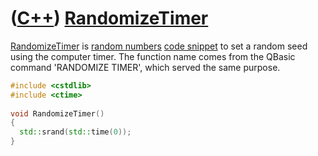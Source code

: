 # ([C++](Cpp.md)) [RandomizeTimer](CppRandomizeTimer.md)

[RandomizeTimer](CppRandomizeTimer.md) is [random
numbers](CppRandomNumber.md) [code snippet](CppCodeSnippets.md) to set
a random seed using the computer timer. The function name comes from the
QBasic command 'RANDOMIZE TIMER', which served the same purpose.

```c++
#include <cstdlib>
#include <ctime>
 
void RandomizeTimer()
{
  std::srand(std::time(0));
}
```
